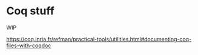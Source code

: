 # Coq stuff

WIP

https://coq.inria.fr/refman/practical-tools/utilities.html#documenting-coq-files-with-coqdoc

